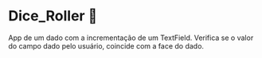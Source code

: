 # Dice_Roller 🎲
App de um dado com a incrementação de um TextField. Verifica se o valor do campo dado pelo usuário, coincide com a face do dado.
